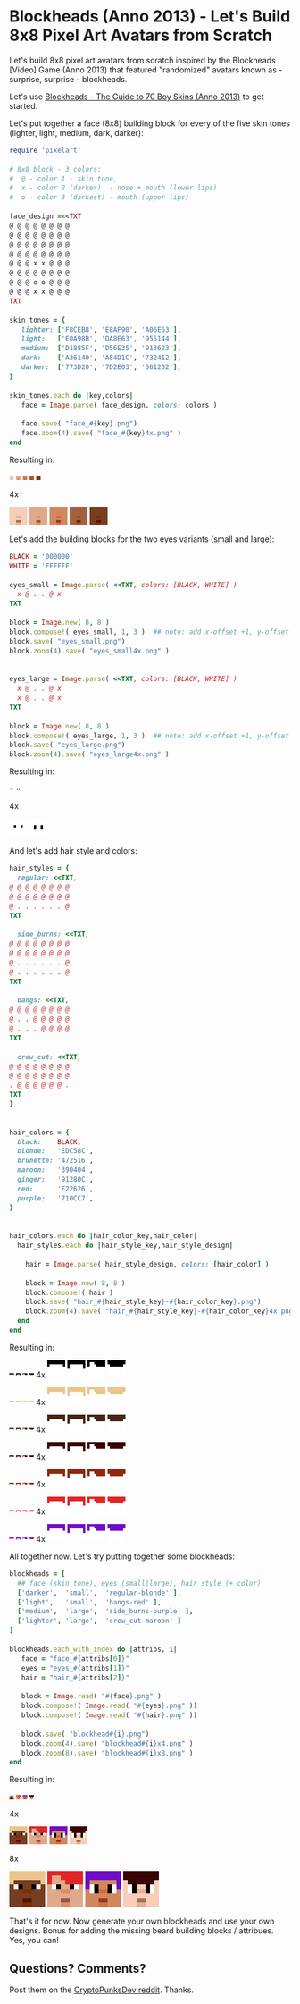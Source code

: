 # Blockheads (Anno 2013) - Let's Build 8x8 Pixel Art Avatars from Scratch


Let's build 8x8 pixel art avatars from scratch
inspired by the Blockheads [Video] Game (Anno 2013)
that featured "randomized" avatars known as - surprise, surprise - blockheads.


Let's use [Blockheads - The Guide to 70 Boy Skins (Anno 2013)](https://forums.theblockheads.net/t/the-guide-to-boy-skins/6964)
to get started.


Let's put together a face (8x8) building block for every of the five skin tones
(lighter, light, medium, dark, darker):


``` ruby
require 'pixelart'

# 8x8 block - 3 colors:
#  @ - color 1 - skin tone,
#  x - color 2 (darker)  - nose + mouth (lower lips)
#  o - color 3 (darkest) - mouth (upper lips)

face_design =<<TXT
@ @ @ @ @ @ @ @
@ @ @ @ @ @ @ @
@ @ @ @ @ @ @ @
@ @ @ @ @ @ @ @
@ @ @ x x @ @ @
@ @ @ @ @ @ @ @
@ @ @ o o @ @ @
@ @ @ x x @ @ @
TXT

skin_tones = {
   lighter: ['F8CEB8', 'E8AF90', 'A06E63'],
   light:   ['E0A98B', 'DA8E63', '955144'],
   medium:  ['D1885F', 'D56E35', '913623'],
   dark:    ['A36140', 'A84D1C', '732412'],
   darker:  ['773D20', '7D2E03', '561202'],
}

skin_tones.each do |key,colors|
   face = Image.parse( face_design, colors: colors )

   face.save( "face_#{key}.png")
   face.zoom(4).save( "face_#{key}4x.png" )
end
```

Resulting in:

![](i/face_lighter.png)
![](i/face_light.png)
![](i/face_medium.png)
![](i/face_dark.png)
![](i/face_darker.png)

4x

![](i/face_lighter4x.png)
![](i/face_light4x.png)
![](i/face_medium4x.png)
![](i/face_dark4x.png)
![](i/face_darker4x.png)



Let's add the building blocks for the two eyes variants (small and large):

``` ruby
BLACK = '000000'
WHITE = 'FFFFFF'

eyes_small = Image.parse( <<TXT, colors: [BLACK, WHITE] )
  x @ . . @ x
TXT

block = Image.new( 8, 8 )
block.compose!( eyes_small, 1, 3 )  ## note: add x-offset +1, y-offset +3
block.save( "eyes_small.png")
block.zoom(4).save( "eyes_small4x.png" )


eyes_large = Image.parse( <<TXT, colors: [BLACK, WHITE] )
  x @ . . @ x
  x @ . . @ x
TXT

block = Image.new( 8, 8 )
block.compose!( eyes_large, 1, 3 )  ## note: add x-offset +1, y-offset +3
block.save( "eyes_large.png")
block.zoom(4).save( "eyes_large4x.png" )
```

Resulting in:

![](i/eyes_small.png)
![](i/eyes_large.png)

4x

![](i/eyes_small4x.png)
![](i/eyes_large4x.png)



And let's add hair style and colors:


``` ruby
hair_styles = {
  regular: <<TXT,
@ @ @ @ @ @ @ @
@ @ @ @ @ @ @ @
@ . . . . . . @
TXT

  side_burns: <<TXT,
@ @ @ @ @ @ @ @
@ @ @ @ @ @ @ @
@ . . . . . . @
@ . . . . . . @
TXT

  bangs: <<TXT,
@ @ @ @ @ @ @ @
@ . . @ @ @ @ @
@ . . . @ @ @ @
TXT

  crew_cut: <<TXT,
@ @ @ @ @ @ @ @
@ @ @ @ @ @ @ @
. @ @ @ @ @ @ .
TXT
}


hair_colors = {
  black:    BLACK,
  blonde:   'EDC58C',
  brunette: '472516',
  maroon:   '390404',
  ginger:   '91280C',
  red:      'E22626',
  purple:   '710CC7',
}


hair_colors.each do |hair_color_key,hair_color|
  hair_styles.each do |hair_style_key,hair_style_design|

    hair = Image.parse( hair_style_design, colors: [hair_color] )

    block = Image.new( 8, 8 )
    block.compose!( hair )
    block.save( "hair_#{hair_style_key}-#{hair_color_key}.png")
    block.zoom(4).save( "hair_#{hair_style_key}-#{hair_color_key}4x.png" )
  end
end
```

Resulting in:

![](i/hair_regular-black.png)
![](i/hair_side_burns-black.png)
![](i/hair_bangs-black.png)
![](i/hair_crew_cut-black.png)
4x
![](i/hair_regular-black4x.png)
![](i/hair_side_burns-black4x.png)
![](i/hair_bangs-black4x.png)
![](i/hair_crew_cut-black4x.png)


![](i/hair_regular-blonde.png)
![](i/hair_side_burns-blonde.png)
![](i/hair_bangs-blonde.png)
![](i/hair_crew_cut-blonde.png)
4x
![](i/hair_regular-blonde4x.png)
![](i/hair_side_burns-blonde4x.png)
![](i/hair_bangs-blonde4x.png)
![](i/hair_crew_cut-blonde4x.png)


![](i/hair_regular-brunette.png)
![](i/hair_side_burns-brunette.png)
![](i/hair_bangs-brunette.png)
![](i/hair_crew_cut-brunette.png)
4x
![](i/hair_regular-brunette4x.png)
![](i/hair_side_burns-brunette4x.png)
![](i/hair_bangs-brunette4x.png)
![](i/hair_crew_cut-brunette4x.png)

![](i/hair_regular-maroon.png)
![](i/hair_side_burns-maroon.png)
![](i/hair_bangs-maroon.png)
![](i/hair_crew_cut-maroon.png)
4x
![](i/hair_regular-maroon4x.png)
![](i/hair_side_burns-maroon4x.png)
![](i/hair_bangs-maroon4x.png)
![](i/hair_crew_cut-maroon4x.png)

![](i/hair_regular-ginger.png)
![](i/hair_side_burns-ginger.png)
![](i/hair_bangs-ginger.png)
![](i/hair_crew_cut-ginger.png)
4x
![](i/hair_regular-ginger4x.png)
![](i/hair_side_burns-ginger4x.png)
![](i/hair_bangs-ginger4x.png)
![](i/hair_crew_cut-ginger4x.png)

![](i/hair_regular-red.png)
![](i/hair_side_burns-red.png)
![](i/hair_bangs-red.png)
![](i/hair_crew_cut-red.png)
4x
![](i/hair_regular-red4x.png)
![](i/hair_side_burns-red4x.png)
![](i/hair_bangs-red4x.png)
![](i/hair_crew_cut-red4x.png)

![](i/hair_regular-purple.png)
![](i/hair_side_burns-purple.png)
![](i/hair_bangs-purple.png)
![](i/hair_crew_cut-purple.png)
4x
![](i/hair_regular-purple4x.png)
![](i/hair_side_burns-purple4x.png)
![](i/hair_bangs-purple4x.png)
![](i/hair_crew_cut-purple4x.png)



All together now.
Let's try putting together some blockheads:


``` ruby
blockheads = [
  ## face (skin tone), eyes (small|large), hair style (+ color)
  ['darker',  'small',  'regular-blonde' ],
  ['light',   'small',  'bangs-red' ],
  ['medium',  'large',  'side_burns-purple' ],
  ['lighter', 'large',  'crew_cut-maroon' ]
]

blockheads.each_with_index do |attribs, i|
   face = "face_#{attribs[0]}"
   eyes = "eyes_#{attribs[1]}"
   hair = "hair_#{attribs[2]}"

   block = Image.read( "#{face}.png" )
   block.compose!( Image.read( "#{eyes}.png" ))
   block.compose!( Image.read( "#{hair}.png" ))

   block.save( "blockhead#{i}.png")
   block.zoom(4).save( "blockhead#{i}x4.png" )
   block.zoom(8).save( "blockhead#{i}x8.png" )
end
```

Resulting in:

![](i/blockhead0.png)
![](i/blockhead1.png)
![](i/blockhead2.png)
![](i/blockhead3.png)

4x

![](i/blockhead0x4.png)
![](i/blockhead1x4.png)
![](i/blockhead2x4.png)
![](i/blockhead3x4.png)

8x

![](i/blockhead0x8.png)
![](i/blockhead1x8.png)
![](i/blockhead2x8.png)
![](i/blockhead3x8.png)



That's it for now. Now generate your own blockheads
and use your own designs.
Bonus for adding the missing beard building blocks / attribues.
Yes, you can!



## Questions? Comments?

Post them on the [CryptoPunksDev reddit](https://old.reddit.com/r/CryptoPunksDev). Thanks.



